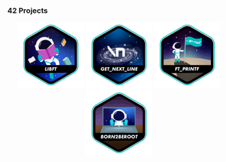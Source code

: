 ### 42 Projects
<div align="center">

<a href="https://https://github.com/0x2Anessie/42-Libft">![42 Badge](https://github.com/mcombeau/mcombeau/blob/main/42_badges/libfte.png)</a>
<a href="https://github.com/0x2Anessie/42-GetNextLine">![42 Badge](https://github.com/mcombeau/mcombeau/blob/main/42_badges/get_next_linee.png)</a>
<a href="https://github.com/0x2Anessie/42-ftPrintf">![42 Badge](https://github.com/mcombeau/mcombeau/blob/main/42_badges/ft_printfe.png)</a>
<a href="https://github.com/0x2Anessie/42-Born2BeRoot">![42 Badge](https://github.com/mcombeau/mcombeau/blob/main/42_badges/born2beroote.png)</a>
